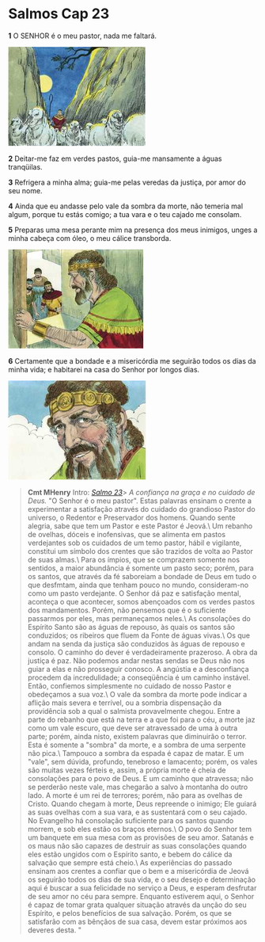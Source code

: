 # Salmos Cap 23

**1** 	O SENHOR é o meu pastor, nada me faltará.

![](../Images/SweetPublishing/19-23-1.jpg) 

**2** 	Deitar-me faz em verdes pastos, guia-me mansamente a águas tranqüilas.

**3** 	Refrigera a minha alma; guia-me pelas veredas da justiça, por amor do seu nome.

**4** 	Ainda que eu andasse pelo vale da sombra da morte, não temeria mal algum, porque tu estás comigo; a tua vara e o teu cajado me consolam.

**5** 	Preparas uma mesa perante mim na presença dos meus inimigos, unges a minha cabeça com óleo, o meu cálice transborda.

![](../Images/SweetPublishing/19-23-2.jpg) 

**6** 	Certamente que a bondade e a misericórdia me seguirão todos os dias da minha vida; e habitarei na casa do Senhor por longos dias.

![](../Images/SweetPublishing/19-23-3.jpg) 


> **Cmt MHenry** Intro: *[Salmo 23](../19A-Sl/23.md#0)*> *A confiança na graça e no cuidado de Deus.* "O Senhor é o meu pastor". Estas palavras ensinam o crente a experimentar a satisfação através do cuidado do grandioso Pastor do universo, o Redentor e Preservador dos homens. Quando sente alegria, sabe que tem um Pastor e este Pastor é Jeová.\ Um rebanho de ovelhas, dóceis e inofensivas, que se alimenta em pastos verdejantes sob os cuidados de um temo pastor, hábil e vigilante, constitui um símbolo dos crentes que são trazidos de volta ao Pastor de suas almas.\ Para os ímpios, que se comprazem somente nos sentidos, a maior abundância é somente um pasto seco; porém, para os santos, que através da fé saboreiam a bondade de Deus em tudo o que desfmtam, ainda que tenham pouco no mundo, consideram-no como um pasto verdejante. O Senhor dá paz e satisfação mental, aconteça o que acontecer, somos abençoados com os verdes pastos dos mandamentos. Porém, não pensemos que é o suficiente passarmos por eles, mas permaneçamos neles.\ As consolações do Espírito Santo são as águas de repouso, às quais os santos são conduzidos; os ribeiros que fluem da Fonte de águas vivas.\ Os que andam na senda da justiça são conduzidos às águas de repouso e consolo. O caminho do dever é verdadeiramente prazeroso. A obra da justiça é paz. Não podemos andar nestas sendas se Deus não nos guiar a elas e não prosseguir conosco. A angústia e a desconfiança procedem da incredulidade; a conseqüência é um caminho instável. Então, confiemos simplesmente no cuidado de nosso Pastor e obedeçamos a sua voz.\ O vale da sombra da morte pode indicar a aflição mais severa e terrível, ou a sombria dispensação da providência sob a qual o salmista provavelmente chegou. Entre a parte do rebanho que está na terra e a que foi para o céu, a morte jaz como um vale escuro, que deve ser atravessado de uma à outra parte; porém, ainda nisto, existem palavras que diminuirão o terror. Esta é somente a "sombra" da morte, e a sombra de uma serpente não pica.\ Tampouco a sombra da espada é capaz de matar. E um "vale", sem dúvida, profundo, tenebroso e lamacento; porém, os vales são muitas vezes férteis e, assim, a própria morte é cheia de consolações para o povo de Deus. E um caminho que atravessa; não se perderão neste vale, mas chegarão a salvo à montanha do outro lado. A morte é um rei de terrores; porém, não para as ovelhas de Cristo. Quando chegam à morte, Deus repreende o inimigo; Ele guiará as suas ovelhas com a sua vara, e as sustentará com o seu cajado. No Evangelho há consolação suficiente para os santos quando morrem, e sob eles estão os braços eternos.\ O povo do Senhor tem um banquete em sua mesa com as provisões de seu amor. Satanás e os maus não são capazes de destruir as suas consolações quando eles estão ungidos com o Espírito santo, e bebem do cálice da salvação que sempre está cheio.\ As experiências do passado ensinam aos crentes a confiar que o bem e a misericórdia de Jeová os seguirão todos os dias de sua vida, e o seu desejo e determinação aqui é buscar a sua felicidade no serviço a Deus, e esperam desfrutar de seu amor no céu para sempre. Enquanto estiverem aqui, o Senhor é capaz de tomar grata qualquer situação através da unção do seu Espírito, e pelos benefícios de sua salvação. Porém, os que se satisfarão com as bênçãos de sua casa, devem estar próximos aos deveres desta. "